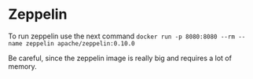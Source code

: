 # Zeppelin

To run zeppelin use the next command
`docker run -p 8080:8080 --rm --name zeppelin apache/zeppelin:0.10.0`

Be careful, since the zeppelin image is really big and requires a lot of memory.

